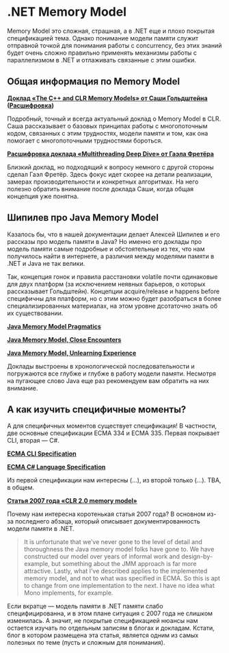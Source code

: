 # .NET Memory Model

Memory Model это сложная, страшная, а в .NET еще и плохо покрытая спецификацией тема. Однако понимание модели памяти служит отправной точкой для понимания работы с concurrency, без этих знаний будет очень сложно правильно применять механизмы работы с параллелизмом в .NET и отлаживать связанные с этим ошибки. 

## Общая информация по Memory Model

**[Доклад «The C++ and CLR Memory Models» от Саши Гольдштейна](https://www.youtube.com/watch?v=6wZVpg2SyJQ&ab_channel=DotNext) ([Расшифровка](https://habr.com/ru/company/jugru/blog/541362/))**

Подробный, точный и всегда актуальный доклад о Memory Model в CLR. Саша рассказывает о базовых принципах работы с многопоточным кодом, связанных с этим трудностях, модели памяти и том, как она помогает с многопоточными трудностями бороться. 

**[Расшифровка доклада «Multithreading Deep Dive» от Гаэла Фретёра](https://habr.com/ru/company/jugru/blog/543380/)**

Близкий доклад, но подходящий к вопросу немного с другой стороны сделал Гаэл Фретёр. Здесь фокус идет скорее на детали реализации, замерах производительности и конкретных алгоритмах. На него полезно обратить внимание после доклада Саши, когда общая концепция уже понятна.

## Шипилев про Java Memory Model

Казалось бы, что в нашей документации делает Алексей Шипилев и его рассказы про модель памяти в Java? Но именно его доклады про модель памяти самые подробные и обстоятельные из тех, что нам получилось найти в интернете, а различия между моделями памяти в .NET и Java не так велики. 

Так, концепция гонок и правила расстановки volatile почти одинаковые для двух платформ (за исключением неявных барьеров, о которых рассказывает Гольдштейн). Концепции acquire/release и happens before специфичны для платформ, но с этим можно будет разобраться в более специализированных материалах, на этом уровне дсотаточно знать об их существовании.

**[Java Memory Model Pragmatics](https://shipilev.net/#jmm)**

**[Java Memory Model, Close Encounters](https://shipilev.net/#jmm-close-encounters)**

**[Java Memory Model, Unlearning Experience](https://shipilev.net/#jmm-unlearning-experience)**

Доклады выстроены в хронологической последовательности и погружаются все глубже и глубже в работу модели памяти. Несмотря на пугающее слово Java еще раз рекомендуем вам обратить на них внимание.

## А как изучить специфичные моменты?

А для специфичных моментов существует спецификация! В частности, две основные спецификации ECMA 334 и ECMA 335. Первая покрывает CLI, вторая — C#.

**[ECMA CLI Specification](https://www.ecma-international.org/wp-content/uploads/ECMA-335_6th_edition_june_2012.pdf)**

**[ECMA C# Language Specification](https://www.ecma-international.org/wp-content/uploads/ECMA-334_5th_edition_december_2017.pdf)**

Из первой спецификации нам интересны (...), из второй только (...). TBA, в общем.

**[Статья 2007 года «CLR 2.0 memory model»](http://joeduffyblog.com/2007/11/10/clr-20-memory-model/)**

Почему нам интересна коротенькая статья 2007 года? В основном из-за последнего абзаца, который описывает документированность модели памяти в .NET.

> It is unfortunate that we’ve never gone to the level of detail and thoroughness the Java memory model folks have gone to. We have constructed our model over years of informal work and design-by-example, but something about the JMM approach is far more attractive. Lastly, what I’ve described applies to the implemented memory model, and not to what was specified in ECMA. So this is apt to change from one implementation to the next. I have no idea what Mono implements, for example.

Если вкратце — модель памяти в .NET памяти слабо специфицированна, и в этом плане ситуация с 2007 года не слишком изменилась. А значит, не покрытые спецификацией нюансы нам остается изучать по отдельным записям в блогах и докладам. Кстати, блог в котором размещена эта статья, является одним из самых полезных по теме (пусть и сложным для понимания).